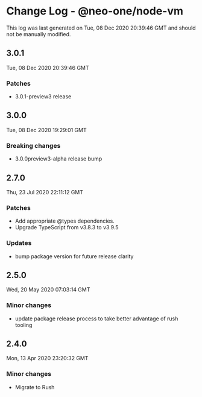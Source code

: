 # Change Log - @neo-one/node-vm

This log was last generated on Tue, 08 Dec 2020 20:39:46 GMT and should not be manually modified.

## 3.0.1
Tue, 08 Dec 2020 20:39:46 GMT

### Patches

- 3.0.1-preview3 release

## 3.0.0
Tue, 08 Dec 2020 19:29:01 GMT

### Breaking changes

- 3.0.0preview3-alpha release bump

## 2.7.0
Thu, 23 Jul 2020 22:11:12 GMT

### Patches

- Add appropriate @types dependencies.
- Upgrade TypeScript from v3.8.3 to v3.9.5

### Updates

- bump package version for future release clarity

## 2.5.0
Wed, 20 May 2020 07:03:14 GMT

### Minor changes

- update package release process to take better advantage of rush tooling

## 2.4.0
Mon, 13 Apr 2020 23:20:32 GMT

### Minor changes

- Migrate to Rush

